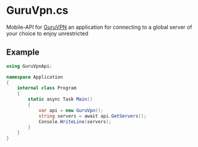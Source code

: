# GuruVpn.cs
Mobile-API for [GuruVPN](https://guruvpn.com/ru) an application for connecting to a global server of your choice to enjoy unrestricted

## Example
```cs
using GuruVpnApi;

namespace Application
{
    internal class Program
    {
        static async Task Main()
        {
            var api = new GuruVpn();
            string servers = await api.GetServers();
            Console.WriteLine(servers);
        }
    }
}
```

